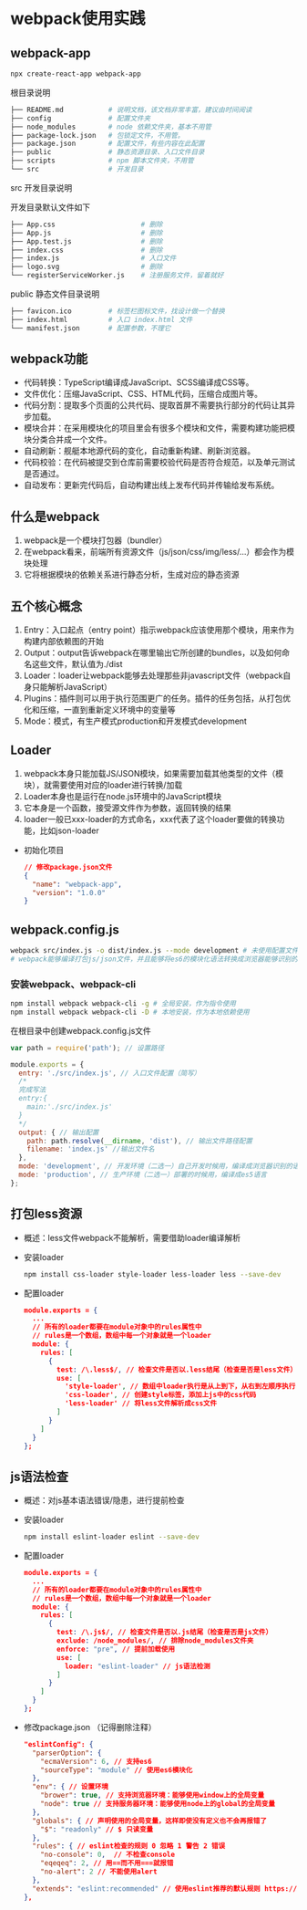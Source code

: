 # webpack使用实践

## webpack-app

```bash
npx create-react-app webpack-app
```

根目录说明

```bash
├── README.md           # 说明文档，该文档非常丰富，建议由时间阅读
├── config              # 配置文件夹
├── node_modules        # node 依赖文件夹，基本不用管
├── package-lock.json   # 包锁定文件，不用管。
├── package.json        # 配置文件，有些内容在此配置
├── public              # 静态资源目录、入口文件目录
├── scripts             # npm 脚本文件夹，不用管
└── src                 # 开发目录
```

src 开发目录说明

开发目录默认文件如下

```bash
├── App.css                     # 删除
├── App.js                      # 删除
├── App.test.js                 # 删除
├── index.css                   # 删除
├── index.js                    # 入口文件
├── logo.svg                    # 删除
└── registerServiceWorker.js    # 注册服务文件，留着就好
```

public 静态文件目录说明

```bash
├── favicon.ico         # 标签栏图标文件，找设计做一个替换
├── index.html          # 入口 index.html 文件
└── manifest.json       # 配置参数，不理它 
```



## webpack功能

- 代码转换：TypeScript编译成JavaScript、SCSS编译成CSS等。
- 文件优化：压缩JavaScript、CSS、HTML代码，压缩合成图片等。
- 代码分割：提取多个页面的公共代码、提取首屏不需要执行部分的代码让其异步加载。
- 模块合并：在采用模块化的项目里会有很多个模块和文件，需要构建功能把模块分类合并成一个文件。
- 自动刷新：舰艇本地源代码的变化，自动重新构建、刷新浏览器。
- 代码校验：在代码被提交到仓库前需要校验代码是否符合规范，以及单元测试是否通过。
- 自动发布：更新完代码后，自动构建出线上发布代码并传输给发布系统。

## 什么是webpack

1. webpack是一个模块打包器（bundler）
2. 在webpack看来，前端所有资源文件（js/json/css/img/less/...）都会作为模块处理
3. 它将根据模块的依赖关系进行静态分析，生成对应的静态资源

## 五个核心概念

1. Entry：入口起点（entry point）指示webpack应该使用那个模块，用来作为构建内部依赖图的开始
2. Output：output告诉webpack在哪里输出它所创建的bundles，以及如何命名这些文件，默认值为./dist
3. Loader：loader让webpack能够去处理那些非javascript文件（webpack自身只能解析JavaScript）
4. Plugins：插件则可以用于执行范围更广的任务。插件的任务包括，从打包优化和压缩，一直到重新定义环境中的变量等
5. Mode：模式，有生产模式production和开发模式development

## Loader

1. webpack本身只能加载JS/JSON模块，如果需要加载其他类型的文件（模块），就需要使用对应的loader进行转换/加载
2. Loader本身也是运行在node.js环境中的JavaScript模块
3. 它本身是一个函数，接受源文件作为参数，返回转换的结果
4. loader一般已xxx-loader的方式命名，xxx代表了这个loader要做的转换功能，比如json-loader

- 初始化项目

  ```json
  // 修改package.json文件
  {
    "name": "webpack-app",
    "version": "1.0.0"
  }
  ```

## webpack.config.js

```bash
webpack src/index.js -o dist/index.js --mode development # 未使用配置文件
# webpack能够编译打包js/json文件，并且能够将es6的模块化语法转换成浏览器能够识别的语法
```

### 安装webpack、webpack-cli

```bash
npm install webpack webpack-cli -g # 全局安装，作为指令使用
npm install webpack webpack-cli -D # 本地安装，作为本地依赖使用
```

在根目录中创建webpack.config.js文件

```javascript
var path = require('path'); // 设置路径

module.exports = {
  entry: './src/index.js', // 入口文件配置（简写）
  /*
  完成写法
  entry:{
  	main:'./src/index.js'
  }
  */
  output: { // 输出配置
    path: path.resolve(__dirname, 'dist'), // 输出文件路径配置
    filename: 'index.js' //输出文件名
  },
  mode: 'development', // 开发环境（二选一）自己开发时候用，编译成浏览器识别的语言
  mode: 'production', // 生产环境（二选一）部署的时候用，编译成es5语言
};
```

## 打包less资源

- 概述：less文件webpack不能解析，需要借助loader编译解析

- 安装loader

  ```bash
  npm install css-loader style-loader less-loader less --save-dev
  ```

- 配置loader

  ```json
  module.exports = {
    ...
    // 所有的loader都要在module对象中的rules属性中
    // rules是一个数组，数组中每一个对象就是一个loader
    module: {
      rules: [
        {
          test: /\.less$/, // 检查文件是否以.less结尾（检查是否是less文件）
          use: [
            'style-loader', // 数组中loader执行是从上到下，从右到左顺序执行
            'css-loader', // 创建style标签，添加上js中的css代码
            'less-loader' // 将less文件解析成css文件
          ]
        }
      ]
    }
  };
  ```

  

## js语法检查

- 概述：对js基本语法错误/隐患，进行提前检查

- 安装loader

  ```bash
  npm install eslint-loader eslint --save-dev
  ```

- 配置loader

  ```json
  module.exports = {
    ...
    // 所有的loader都要在module对象中的rules属性中
    // rules是一个数组，数组中每一个对象就是一个loader
    module: {
      rules: [
        {
          test: /\.js$/, // 检查文件是否以.js结尾（检查是否是js文件）
          exclude: /node_modules/, // 排除node_modules文件夹
          enforce: "pre", // 提前加载使用
          use: [
            loader: "eslint-loader" // js语法检测
          ]
        }
      ]
    }
  };
  ```

- 修改package.json （记得删除注释）

  ```json
  "eslintConfig": {
  	"parserOption": {
      "ecmaVersion": 6, // 支持es6
      "sourceType": "module" // 使用es6模块化
    },
    "env": { // 设置环境
      "brower": true, // 支持浏览器环境：能够使用window上的全局变量
      "node": true // 支持服务器环境：能够使用node上的global的全局变量
    },
    "globals": { // 声明使用的全局变量，这样即使没有定义也不会再报错了
      "$": "readonly" // $ 只读变量
    },
    "rules": { // eslint检查的规则 0 忽略 1 警告 2 错误
      "no-console": 0,  // 不检查console
      "eqeqeq": 2, // 用==而不用===就报错
      "no-alert": 2 // 不能使用alert
    },
    "extends": "eslint:recommended" // 使用eslint推荐的默认规则 https://cn.eslint.org/docs/rules/
  },
  ```

  